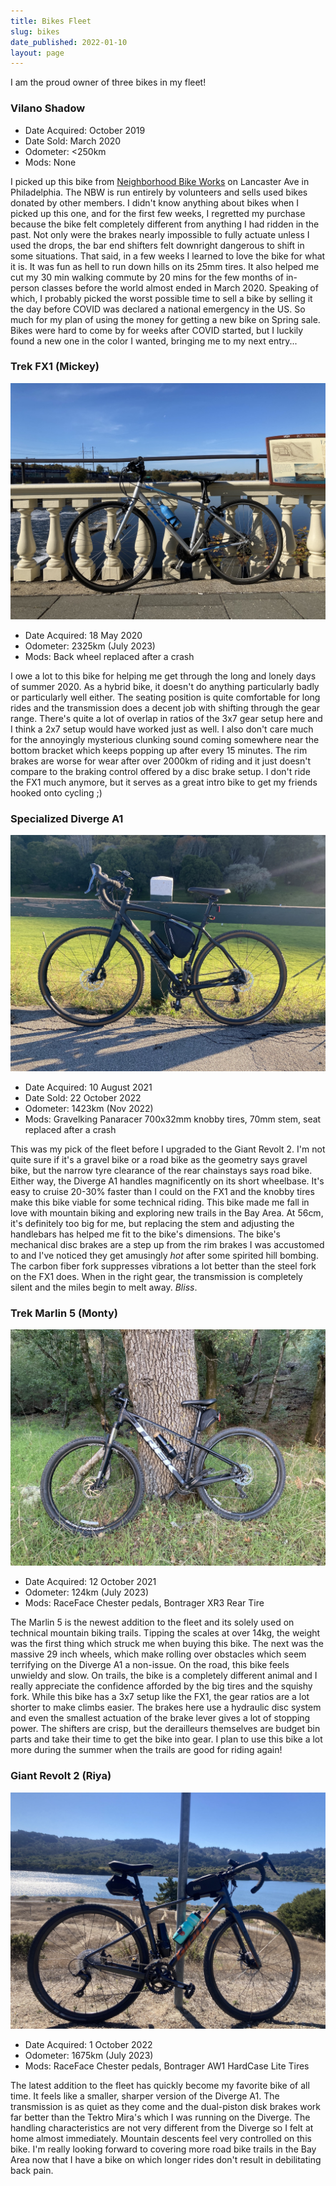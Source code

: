 ```yaml
---
title: Bikes Fleet
slug: bikes
date_published: 2022-01-10
layout: page
---
```


I am the proud owner of three bikes in my fleet!

### Vilano Shadow

* Date Acquired: October 2019
* Date Sold: March 2020
* Odometer: <250km
* Mods: None

I picked up this bike from [Neighborhood Bike Works](https://neighborhoodbikeworks.org/) on Lancaster Ave in Philadelphia. The NBW is run entirely by volunteers and sells used bikes donated by other members. I didn't know anything about bikes when I picked up this one, and for the first few weeks, I regretted my purchase because the bike felt completely different from anything I had ridden in the past. Not only were the brakes nearly impossible to fully actuate unless I used the drops, the bar end shifters felt downright dangerous to shift in some situations. That said, in a few weeks I learned to love the bike for what it is. It was fun as hell to run down hills on its 25mm tires. It also helped me cut my 30 min walking commute by 20 mins for the few months of in-person classes before the world almost ended in March 2020. Speaking of which, I probably picked the worst possible time to sell a bike by selling it the day before COVID was declared a national emergency in the US. So much for my plan of using the money for getting a new bike on Spring sale. Bikes were hard to come by for weeks after COVID started, but I luckily found a new one in the color I wanted, bringing me to my next entry...

### Trek FX1 (Mickey)

![](/content/images/2022/fx1.JPG)

* Date Acquired: 18 May 2020
* Odometer: 2325km (July 2023)
* Mods: Back wheel replaced after a crash

I owe a lot to this bike for helping me get through the long and lonely days of summer 2020. As a hybrid bike, it doesn't do anything particularly badly or particularly well either. The seating position is quite comfortable for long rides and the transmission does a decent job with shifting through the gear range. There's quite a lot of overlap in ratios of the 3x7 gear setup here and I think a 2x7 setup would have worked just as well. I also don't care much for the annoyingly mysterious clunking sound coming somewhere near the bottom bracket which keeps popping up after every 15 minutes. The rim brakes are worse for wear after over 2000km of riding and it just doesn't compare to the braking control offered by a disc brake setup. I don't ride the FX1 much anymore, but it serves as a great intro bike to get my friends hooked onto cycling ;)

### Specialized Diverge A1

![](/content/images/2022/divergea1.JPG)

* Date Acquired: 10 August 2021
* Date Sold: 22 October 2022
* Odometer: 1423km (Nov 2022)
* Mods: Gravelking Panaracer 700x32mm knobby tires, 70mm stem, seat replaced after a crash

This was my pick of the fleet before I upgraded to the Giant Revolt 2. I'm not quite sure if it's a gravel bike or a road bike as the geometry says gravel bike, but the narrow tyre clearance of the rear chainstays says road bike. Either way, the Diverge A1 handles magnificently on its short wheelbase. It's easy to cruise 20-30% faster than I could on the FX1 and the knobby tires make this bike viable for some technical riding. This bike made me fall in love with mountain biking and exploring new trails in the Bay Area. At 56cm, it's definitely too big for me, but replacing the stem and adjusting the handlebars has helped me fit to the bike's dimensions. The bike's mechanical disc brakes are a step up from the rim brakes I was accustomed to and I've noticed they get amusingly *hot* after some spirited hill bombing. The carbon fiber fork suppresses vibrations a lot better than the steel fork on the FX1 does. When in the right gear, the transmission is completely silent and the miles begin to melt away. *Bliss*.

### Trek Marlin 5 (Monty)

![](/content/images/2022/marlin5.JPG)

* Date Acquired: 12 October 2021
* Odometer: 124km (July 2023)
* Mods: RaceFace Chester pedals, Bontrager XR3 Rear Tire

The Marlin 5 is the newest addition to the fleet and its solely used on technical mountain biking trails. Tipping the scales at over 14kg, the weight was the first thing which struck me when buying this bike. The next was the massive 29 inch wheels, which make rolling over obstacles which seem terrifying on the Diverge A1 a non-issue. On the road, this bike feels unwieldy and slow. On trails, the bike is a completely different animal and I really appreciate the confidence afforded by the big tires and the squishy fork. While this bike has a 3x7 setup like the FX1, the gear ratios are a lot shorter to make climbs easier. The brakes here use a hydraulic disc system and even the smallest actuation of the brake lever gives a lot of stopping power. The shifters are crisp, but the derailleurs themselves are budget bin parts and take their time to get the bike into gear. I plan to use this bike a lot more during the summer when the trails are good for riding again!

### Giant Revolt 2 (Riya)

![](/content/images/2022/revolt2.jpg)

* Date Acquired: 1 October 2022
* Odometer: 1675km (July 2023)
* Mods: RaceFace Chester pedals, Bontrager AW1 HardCase Lite Tires

The latest addition to the fleet has quickly become my favorite bike of all time. It feels like a smaller, sharper version of the Diverge A1. The transmission is as quiet as they come and the dual-piston disk brakes work far better than the Tektro Mira's which I was running on the Diverge. The handling characteristics are not very different from the Diverge so I felt at home almost immediately. Mountain descents feel very controlled on this bike. I'm really looking forward to covering more road bike trails in the Bay Area now that I have a bike on which longer rides don't result in debilitating back pain.
